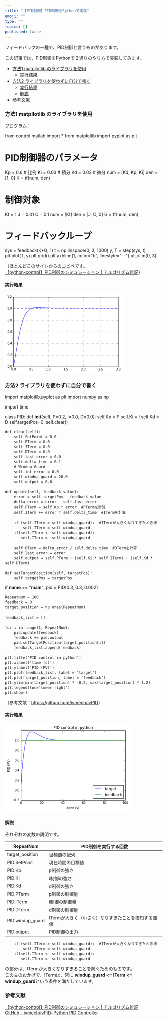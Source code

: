 ```yaml
---
title: "【PID制御】PID制御をPythonで実装"
emoji: ""
type: ""
topics: []
published: false
---
```


フィードバックの一種で、PID制御と言うものがあります。

この記事では、PID制御をPythonで２通りのやり方で実装してみます。

* [方法1 matpllotlib のライブラリを使用](#方法1-matpllotlib-のライブラリを使用)  
   * [実行結果](#実行結果)
* [方法2 ライブラリを使わずに自分で書く](#方法2-ライブラリを使わずに自分で書く)  
   * [実行結果](#実行結果-1)  
   * [解説](#解説)
* [参考文献](#参考文献)

### 方法1 matpllotlib のライブラリを使用

プログラム：


from control.matlab import *
from matplotlib import pyplot as plt

# PID制御器のパラメータ
Kp = 0.6  # 比例
Ki = 0.03 # 積分
Kd = 0.03 # 微分
num = [Kd, Kp, Ki]
den = [1, 0]
K = tf(num, den)

# 制御対象
Kt = 1
J = 0.01
C = 0.1
num = [Kt]
den = [J, C, 0]
G = tf(num, den)

# フィードバックループ
sys = feedback(K*G, 1)
t = np.linspace(0, 3, 1000)
y, T = step(sys, t)
plt.plot(T, y)
plt.grid()
plt.axhline(1, color="b", linestyle="--")
plt.xlim(0, 3)

（ほとんどこのサイトからのコピペです。  
[【python-control】PID制御のシミュレーション | アルゴリズム雑記](https://algorithm.joho.info/seigyoriron/python-control-pid/)）  
  
#### 実行結果

![f:id:pythonjacascript:20180827001327p:plain](/images/ppythonjacascript2018082720180827001327.png "f:id:pythonjacascript:20180827001327p:plain")

  
### 方法2 ライブラリを使わずに自分で書く

import matplotlib.pyplot as plt
import numpy as np

import time

class PID:
    def __init__(self, P=0.2, I=0.0, D=0.0):
        self.Kp = P
        self.Ki = I
        self.Kd = D
        self.targetPos=0.
        self.clear()

    def clear(self):
        self.SetPoint = 0.0
        self.PTerm = 0.0
        self.ITerm = 0.0
        self.DTerm = 0.0
        self.last_error = 0.0
        self.delta_time = 0.1
        # Windup Guard
        self.int_error = 0.0
        self.windup_guard = 20.0
        self.output = 0.0

    def update(self, feedback_value):
        error = self.targetPos - feedback_value
        delta_error = error - self.last_error  
        self.PTerm = self.Kp * error  #PTermを計算
        self.ITerm += error * self.delta_time  #ITermを計算

        if (self.ITerm > self.windup_guard):  #ITermが大きくなりすぎたとき様
            self.ITerm = self.windup_guard
        if(self.ITerm < -self.windup_guard):
           self.ITerm = -self.windup_guard
           
        self.DTerm = delta_error / self.delta_time  #DTermを計算
        self.last_error = error
        self.output = self.PTerm + (self.Ki * self.ITerm) + (self.Kd * self.DTerm)
        
    def setTargetPosition(self, targetPos):
        self.targetPos = targetPos
        

if __name__ == "__main__":
    pid = PID(0.3, 0.3, 0.002)

    RepeatNum = 100
    feedback = 0
    target_position = np.ones(RepeatNum)
    
    feedback_list = []

    for i in range(1, RepeatNum):
        pid.update(feedback)
        feedback += pid.output
        pid.setTargetPosition(target_position[i])
        feedback_list.append(feedback)
        
    plt.title('PID control in python')
    plt.xlabel('time (s)')
    plt.ylabel('PID (PV)')
    plt.plot(feedback_list, label = 'target')
    plt.plot(target_position, label = 'feedback')
    plt.ylim(min(target_position) * -0.2, max(target_position) * 1.2)
    plt.legend(loc='lower right')
    plt.show()

（参考文献：<https://github.com/ivmech/ivPID>）  
  
#### 実行結果

![f:id:pythonjacascript:20180827001418p:plain](/images/ppythonjacascript2018082720180827001418.png "f:id:pythonjacascript:20180827001418p:plain")

#### 解説

それぞれの変数の説明です。

| RepeatNum         | PID制御を実行する回数                 |
| ----------------- | ---------------------------- |
| target\_position  | 目標値の配列                       |
| PID.SetPoint      | 現在時間の目標値                     |
| PID.Kp            | p制御の強さ                       |
| PID.Ki            | i制御の強さ                       |
| PID.Kd            | d制御の強さ                       |
| PID.PTerm         | p制御の制御量                      |
| PID.ITerm         | i制御の制御量                      |
| PID.DTerm         | d制御の制御量                      |
| PID.windup\_guard | ITermが大きく（小さく）なりすぎたことを検知する閾値 |
| PID.output        | PID制御の出力                     |

        if (self.ITerm > self.windup_guard):  #ITermが大きくなりすぎたとき様
            self.ITerm = self.windup_guard
        if(self.ITerm < -self.windup_guard):
           self.ITerm = -self.windup_guard

の部分は、ITermが大きくなりすぎることを防ぐためのものです。  
この文のおかげで、ITermは、常に **windup\_guard <= ITerm <= windup\_guard**という条件を満たしています。  
  
### 参考文献

[【python-control】PID制御のシミュレーション | アルゴリズム雑記](https://algorithm.joho.info/seigyoriron/python-control-pid/)  
[GitHub - ivmech/ivPID: Python PID Controller](https://github.com/ivmech/ivPID)